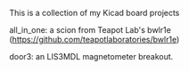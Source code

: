 
This is a collection of my Kicad board projects

all_in_one: a scion from Teapot Lab's bwlr1e (https://github.com/teapotlaboratories/bwlr1e)

door3: an LIS3MDL magnetometer breakout.

